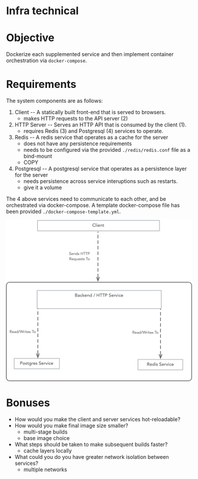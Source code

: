 # Infra technical

# Objective

Dockerize each supplemented service and then implement container orchestration via `docker-compose`.

# Requirements

The system components are as follows:

1. Client -- A statically built front-end that is served to browsers.
   - makes HTTP requests to the API server (2)
2. HTTP Server -- Serves an HTTP API that is consumed by the client (1).
   - requires Redis (3) and Postgresql (4) services to operate.
3. Redis -- A redis service that operates as a cache for the server
   - does not have any persistence requirements
   - needs to be configured via the provided `./redis/redis.conf` file as a bind-mount
   - COPY
4. Postgresql -- A postgresql service that operates as a persistence layer for the server
   - needs persistence across service interuptions such as restarts.
   - give it a volume

The 4 above services need to communicate to each other, and be orchestrated via docker-compose. A template docker-compose file has been provided `./docker-compose-template.yml`.

![](./component-diagram.png)

# Bonuses

- How would you make the client and server services hot-reloadable?
- How would you make final image size smaller?
  - multi-stage builds
  - base image choice
- What steps should be taken to make subsequent builds faster?
  - cache layers locally
- What could you do you have greater network isolation between services?
  - multiple networks
